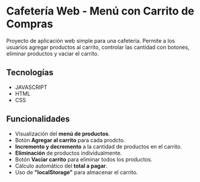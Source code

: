 <h1>Cafetería Web - Menú con Carrito de Compras</h1>

<p>Proyecto de aplicación web simple para una cafetería. Permite a los usuarios agregar productos al carrito, controlar las cantidad con botones, eliminar productos y vaciar el carrito.</p>

<h2>Tecnologías</h2>

<ul>
  <li>JAVASCRIPT</li>
  <li>HTML</li>
  <li>CSS</li>
</ul>

<h2>Funcionalidades</h2>

<ul>
  <li>Visualización del <strong>menú de productos</strong>.</li>
  <li>Botón <strong>Agregar al carrito</strong> para cada prodcto.</li>
  <li><strong>Incremento y decremento</strong> a la cantidad de productos en el carrito.</li>
  <li><strong>Eliminación</strong> de productos individualmente.</li>
  <li>Botón <strong>Vaciar carrito</strong> para eliminar todos los productos.</li>
  <li>Cálculo automático del <strong>total a pagar</strong>.</li>
  <li>Uso de <strong>"localStorage"</strong> para almacenar el carrito.</li>
</ul>
